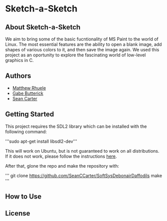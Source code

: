# Sketch-a-Sketch

## About Sketch-a-Sketch

We aim to bring some of the basic fucntionality of MS Paint to the world of Linux. The most essential features are the ability to open a blank image, add shapes of various colors to it, and then save the image again. We used this project as an oportunity to explore the fascinating world of low-level graphics in C.

## Authors
- [Matthew Rhuele](https://github.com/matthewruehle)
- [Gabe Butterick](https://github.com/buttegab)
- [Sean Carter](https://github.com/SeanCCarter)

## Getting Started

This project requires the SDL2 library which can be installed with the following command:

'''sudo apt-get install libsdl2-dev'''

This will work on Ubuntu, but is not guaranteed to work on all distributions. If it does not work, please follow the instructions [here](https://wiki.libsdl.org/Installation).

After that, glone the repo and make the repository with:

''' git clone https://github.com/SeanCCarter/SoftSysDebonairDaffodils
    make
'''

## How to Use

## License 
